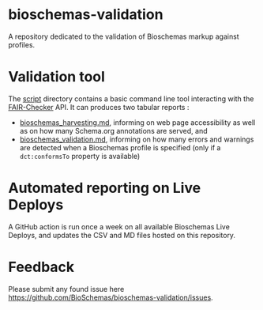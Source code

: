 # bioschemas-validation
A repository dedicated to the validation of Bioschemas markup against profiles.

# Validation tool
The [script](script) directory contains a basic command line tool interacting with the [FAIR-Checker](https://fair-checker.france-bioinformatique.fr) API. 
It can produces two tabular reports : 
* [bioschemas_harvesting.md](bioschemas_harvesting.md), informing on web page accessibility as well as on how many Schema.org annotations are served, and
* [bioschemas_validation.md](bioschemas_validation.md), informing on how many errors and warnings are detected when a Bioschemas profile is specified (only if a `dct:conformsTo` property is available)

# Automated reporting on Live Deploys
A GitHub action is run once a week on all available Bioschemas Live Deploys, and updates the CSV and MD files hosted on this repository. 

# Feedback
Please submit any found issue here https://github.com/BioSchemas/bioschemas-validation/issues. 
